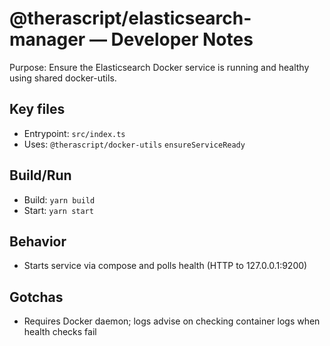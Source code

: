 # @therascript/elasticsearch-manager — Developer Notes

Purpose: Ensure the Elasticsearch Docker service is running and healthy using shared docker-utils.

## Key files
- Entrypoint: `src/index.ts`
- Uses: `@therascript/docker-utils` `ensureServiceReady`

## Build/Run
- Build: `yarn build`
- Start: `yarn start`

## Behavior
- Starts service via compose and polls health (HTTP to 127.0.0.1:9200)

## Gotchas
- Requires Docker daemon; logs advise on checking container logs when health checks fail